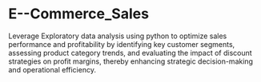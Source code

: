 # E--Commerce_Sales
Leverage Exploratory data analysis using python to optimize sales performance and profitability by identifying key customer segments, assessing product category trends, and evaluating the impact of discount strategies on profit margins, thereby enhancing strategic decision-making and operational efficiency.
